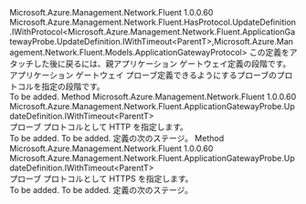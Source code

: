 <Type Name="IWithProtocol&lt;ParentT&gt;" FullName="Microsoft.Azure.Management.Network.Fluent.ApplicationGatewayProbe.UpdateDefinition.IWithProtocol&lt;ParentT&gt;">
  <TypeSignature Language="C#" Value="public interface IWithProtocol&lt;ParentT&gt; : Microsoft.Azure.Management.Network.Fluent.HasProtocol.UpdateDefinition.IWithProtocol&lt;Microsoft.Azure.Management.Network.Fluent.ApplicationGatewayProbe.UpdateDefinition.IWithTimeout&lt;ParentT&gt;,Microsoft.Azure.Management.Network.Fluent.Models.ApplicationGatewayProtocol&gt;" />
  <TypeSignature Language="ILAsm" Value=".class public interface auto ansi abstract IWithProtocol`1&lt;ParentT&gt; implements class Microsoft.Azure.Management.Network.Fluent.HasProtocol.UpdateDefinition.IWithProtocol`2&lt;class Microsoft.Azure.Management.Network.Fluent.ApplicationGatewayProbe.UpdateDefinition.IWithTimeout`1&lt;!ParentT&gt;, class Microsoft.Azure.Management.Network.Fluent.Models.ApplicationGatewayProtocol&gt;" />
  <TypeSignature Language="DocId" Value="T:Microsoft.Azure.Management.Network.Fluent.ApplicationGatewayProbe.UpdateDefinition.IWithProtocol`1" />
  <TypeSignature Language="VB.NET" Value="Public Interface IWithProtocol(Of ParentT)&#xA;Implements IWithProtocol(Of IWithTimeout(Of ParentT), ApplicationGatewayProtocol)" />
  <TypeSignature Language="F#" Value="type IWithProtocol&lt;'ParentT&gt; = interface&#xA;    interface IWithProtocol&lt;IWithTimeout&lt;'ParentT&gt;, ApplicationGatewayProtocol&gt;" />
  <AssemblyInfo>
    <AssemblyName>Microsoft.Azure.Management.Network.Fluent</AssemblyName>
    <AssemblyVersion>1.0.0.60</AssemblyVersion>
  </AssemblyInfo>
  <TypeParameters>
    <TypeParameter Name="ParentT" />
  </TypeParameters>
  <Interfaces>
    <Interface>
      <InterfaceName>Microsoft.Azure.Management.Network.Fluent.HasProtocol.UpdateDefinition.IWithProtocol&lt;Microsoft.Azure.Management.Network.Fluent.ApplicationGatewayProbe.UpdateDefinition.IWithTimeout&lt;ParentT&gt;,Microsoft.Azure.Management.Network.Fluent.Models.ApplicationGatewayProtocol&gt;</InterfaceName>
    </Interface>
  </Interfaces>
  <Docs>
    <typeparam name="ParentT">この定義をアタッチした後に戻るには、親アプリケーション ゲートウェイ定義の段階です。</typeparam>
    <summary>
            アプリケーション ゲートウェイ プローブ定義できるようにするプローブのプロトコルを指定の段階です。
            </summary>
    <remarks>To be added.</remarks>
  </Docs>
  <Members>
    <Member MemberName="WithHttp">
      <MemberSignature Language="C#" Value="public Microsoft.Azure.Management.Network.Fluent.ApplicationGatewayProbe.UpdateDefinition.IWithTimeout&lt;ParentT&gt; WithHttp ();" />
      <MemberSignature Language="ILAsm" Value=".method public hidebysig newslot virtual instance class Microsoft.Azure.Management.Network.Fluent.ApplicationGatewayProbe.UpdateDefinition.IWithTimeout`1&lt;!ParentT&gt; WithHttp() cil managed" />
      <MemberSignature Language="DocId" Value="M:Microsoft.Azure.Management.Network.Fluent.ApplicationGatewayProbe.UpdateDefinition.IWithProtocol`1.WithHttp" />
      <MemberSignature Language="VB.NET" Value="Public Function WithHttp () As IWithTimeout(Of ParentT)" />
      <MemberSignature Language="F#" Value="abstract member WithHttp : unit -&gt; Microsoft.Azure.Management.Network.Fluent.ApplicationGatewayProbe.UpdateDefinition.IWithTimeout&lt;'ParentT&gt;" Usage="iWithProtocol.WithHttp " />
      <MemberType>Method</MemberType>
      <AssemblyInfo>
        <AssemblyName>Microsoft.Azure.Management.Network.Fluent</AssemblyName>
        <AssemblyVersion>1.0.0.60</AssemblyVersion>
      </AssemblyInfo>
      <ReturnValue>
        <ReturnType>Microsoft.Azure.Management.Network.Fluent.ApplicationGatewayProbe.UpdateDefinition.IWithTimeout&lt;ParentT&gt;</ReturnType>
      </ReturnValue>
      <Parameters />
      <Docs>
        <summary>
            プローブ プロトコルとして HTTP を指定します。
            </summary>
        <returns>To be added.</returns>
        <remarks>To be added.</remarks>
        <return>定義の次のステージ。</return>
      </Docs>
    </Member>
    <Member MemberName="WithHttps">
      <MemberSignature Language="C#" Value="public Microsoft.Azure.Management.Network.Fluent.ApplicationGatewayProbe.UpdateDefinition.IWithTimeout&lt;ParentT&gt; WithHttps ();" />
      <MemberSignature Language="ILAsm" Value=".method public hidebysig newslot virtual instance class Microsoft.Azure.Management.Network.Fluent.ApplicationGatewayProbe.UpdateDefinition.IWithTimeout`1&lt;!ParentT&gt; WithHttps() cil managed" />
      <MemberSignature Language="DocId" Value="M:Microsoft.Azure.Management.Network.Fluent.ApplicationGatewayProbe.UpdateDefinition.IWithProtocol`1.WithHttps" />
      <MemberSignature Language="VB.NET" Value="Public Function WithHttps () As IWithTimeout(Of ParentT)" />
      <MemberSignature Language="F#" Value="abstract member WithHttps : unit -&gt; Microsoft.Azure.Management.Network.Fluent.ApplicationGatewayProbe.UpdateDefinition.IWithTimeout&lt;'ParentT&gt;" Usage="iWithProtocol.WithHttps " />
      <MemberType>Method</MemberType>
      <AssemblyInfo>
        <AssemblyName>Microsoft.Azure.Management.Network.Fluent</AssemblyName>
        <AssemblyVersion>1.0.0.60</AssemblyVersion>
      </AssemblyInfo>
      <ReturnValue>
        <ReturnType>Microsoft.Azure.Management.Network.Fluent.ApplicationGatewayProbe.UpdateDefinition.IWithTimeout&lt;ParentT&gt;</ReturnType>
      </ReturnValue>
      <Parameters />
      <Docs>
        <summary>
            プローブ プロトコルとして HTTPS を指定します。
            </summary>
        <returns>To be added.</returns>
        <remarks>To be added.</remarks>
        <return>定義の次のステージ。</return>
      </Docs>
    </Member>
  </Members>
</Type>